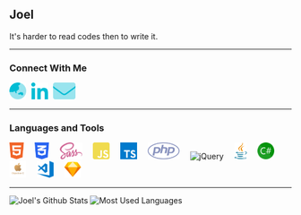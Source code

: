 ## Joel
It's harder to read codes then to write it.

*****

### Connect With Me
[<img height="30px" alt="JDesignEra.com" style="margin-right: 5px;" src="https://raw.githubusercontent.com/JDesignEra/JDesignEra/master/assets/icons/globe-asia-duotone.svg" />](https://jdesignera.com)
[<img height="30px" alt="LinkedIn" style="margin-right: 5px;" src="https://raw.githubusercontent.com/JDesignEra/JDesignEra/master/assets/icons/linkedin-in-brands.svg" />](https://www.linkedin.com/in/jdesignera)
[<img height="30px" alt="Email" src="https://raw.githubusercontent.com/JDesignEra/JDesignEra/master/assets/icons/envelope-duotone.svg" />](mailto:joel@jdesignera.com)

*****

### Languages and Tools
<img height="30px" alt="HTML5" style="margin-right: 15px;" src="https://raw.githubusercontent.com/JDesignEra/JDesignEra/master/assets/icons/html5-brands.svg" />
<img height="30px" alt="CSS3" style="margin-right: 15px;" src="https://raw.githubusercontent.com/JDesignEra/JDesignEra/master/assets/icons/css3-alt-brands.svg" />
<img height="30px" alt="Sass" style="margin-right: 15px;" src="https://raw.githubusercontent.com/JDesignEra/JDesignEra/master/assets/icons/sass-brands.svg" />
<img height="30px" alt="JavaScript" style="margin-right: 15px;" src="https://raw.githubusercontent.com/JDesignEra/JDesignEra/master/assets/icons/js-square-brands.svg" />
<img height="30px" alt="TypeScript" style="margin-right: 15px;" src="https://raw.githubusercontent.com/github/explore/80688e429a7d4ef2fca1e82350fe8e3517d3494d/topics/typescript/typescript.png" />
<img height="30px" alt="JavaScript" style="margin-right: 15px;" src="https://raw.githubusercontent.com/JDesignEra/JDesignEra/master/assets/icons/php-brands.svg" />
<img height="30px" alt="jQuery" style="margin-right: 15px;" src="https://avatars0.githubusercontent.com/u/70142?s=200&v=4" />
<img height="30px" alt="Java" style="margin-right: 15px;" src="https://raw.githubusercontent.com/JDesignEra/JDesignEra/master/assets/icons/java-brands.svg" />
<img height="30px" alt="C#" style="margin-right: 15px;" src="https://raw.githubusercontent.com/github/explore/80688e429a7d4ef2fca1e82350fe8e3517d3494d/topics/csharp/csharp.png" />
<img height="30px" alt="Objective-C" style="margin-right: 15px;" src="https://raw.githubusercontent.com/github/explore/80688e429a7d4ef2fca1e82350fe8e3517d3494d/topics/objective-c/objective-c.png" />
<img height="30px" alt="Visual Studio Code" style="margin-right: 15px;" src="https://raw.githubusercontent.com/github/explore/80688e429a7d4ef2fca1e82350fe8e3517d3494d/topics/visual-studio-code/visual-studio-code.png" />
<img height="30px" alt="Visual Studio Code" style="margin-right: 15px;" src="https://raw.githubusercontent.com/github/explore/a5995564b5ff71c41da080abc49f1ba4132127c1/topics/sketch/sketch.png" />

*****

<img alt="Joel's Github Stats" src="https://github-readme-stats.vercel.app/api?username=JDesignEra&title_color=00bcd4&icon_color=00bcd4&show_icons=true&hide_border=true&count_private=true&include_all_commits=true" />

<img alt="Most Used Languages" src="https://github-readme-stats.vercel.app/api/top-langs/?username=JDesignEra&layout=compact">